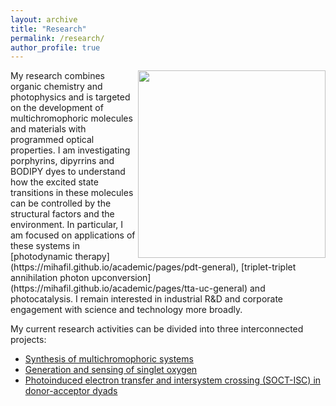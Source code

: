 ```yaml
---
layout: archive
title: "Research"
permalink: /research/
author_profile: true
---
```


<img src="https://mihafil.github.io/academic/images/research-general.jpg" width="300" height="auto" align="right"/>
My research combines organic chemistry and photophysics and is targeted on the development of multichromophoric molecules and materials with programmed optical properties. I am investigating porphyrins, dipyrrins and BODIPY dyes to understand how the excited state transitions in these molecules can be controlled by the structural factors and the environment. In particular, I am focused on applications of these systems in [photodynamic therapy](https://mihafil.github.io/academic/pages/pdt-general), [triplet-triplet annihilation photon upconversion](https://mihafil.github.io/academic/pages/tta-uc-general) and photocatalysis. I remain interested in industrial R&D and corporate engagement with science and technology more broadly.

My current research activities can be divided into three interconnected projects:

* [Synthesis of multichromophoric systems](https://mihafil.github.io/academic/pages/synthesis)
* [Generation and sensing of singlet oxygen](https://mihafil.github.io/academic/pages/singlet-oxygen)
* [Photoinduced electron transfer and intersystem crossing (SOCT-ISC) in donor-acceptor dyads](https://mihafil.github.io/academic/pages/pet)


